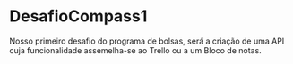 # DesafioCompass1
Nosso primeiro desafio do programa de bolsas, será a criação de uma API cuja funcionalidade assemelha-se ao Trello ou a um Bloco de notas.
